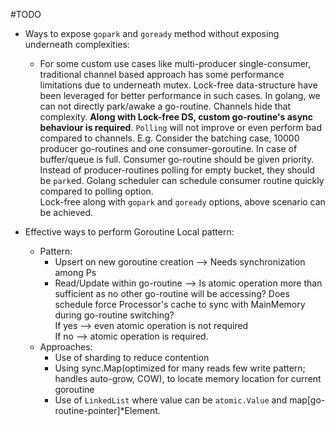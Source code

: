 #TODO

* Ways to expose `gopark` and `goready` method without exposing underneath complexities:
    * For some custom use cases like multi-producer single-consumer, traditional channel based approach has some 
    performance limitations due to underneath mutex. Lock-free data-structure have been leveraged for better performance
    in such cases. In golang, we can not directly park/awake a go-routine. Channels hide that complexity.
    **Along with Lock-free DS, custom go-routine's async behaviour is required**. 
    `Polling` will not improve or even perform bad compared to channels.
    E.g. Consider the batching case, 10000 producer go-routines and one consumer-goroutine. In case of buffer/queue is full.
    Consumer go-routine should be given priority. Instead of producer-routines polling for empty bucket, 
    they should be `park`ed. Golang scheduler can schedule consumer routine quickly compared to polling option. \
    Lock-free along with `gopark` and `goready` options, above scenario can be achieved.
    
    
* Effective ways to perform Goroutine Local pattern:
    * Pattern: 
        * Upsert on new goroutine creation --> Needs synchronization among Ps
        * Read/Update within go-routine --> Is atomic operation more than sufficient as no other go-routine will be accessing?
        Does schedule force Processor's cache to sync with MainMemory during go-routine switching?\
        If yes --> even atomic operation is not required \
        If no --> atomic operation is required.
    * Approaches:
        * Use of sharding to reduce contention
        * Using sync.Map(optimized for many reads few write pattern; handles auto-grow, COW), to locate memory location for current goroutine
        * Use of `LinkedList` where value can be `atomic.Value` and map[go-routine-pointer]*Element.

